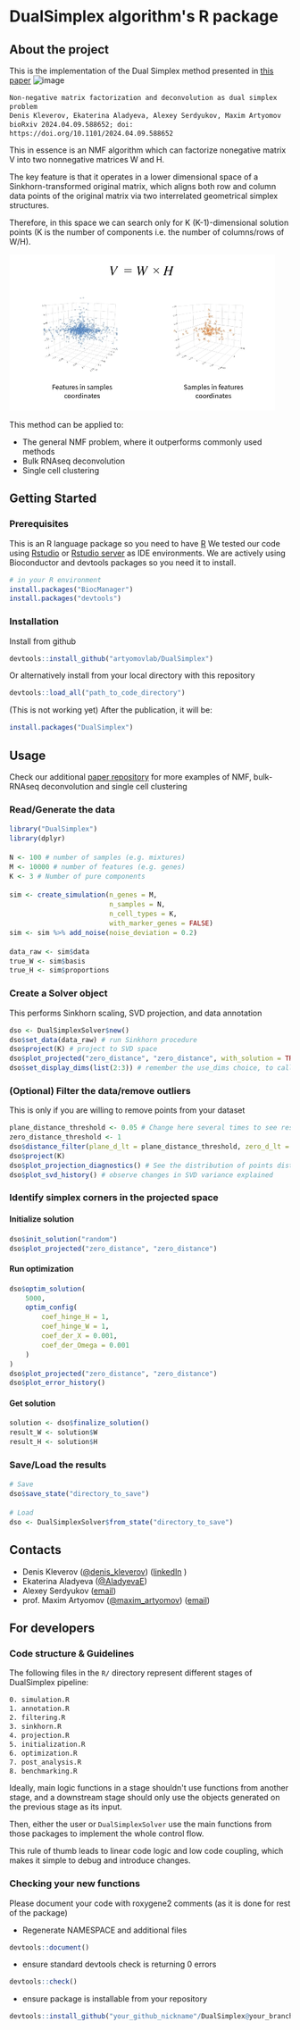 # DualSimplex algorithm's R package

## About the project
This is the implementation of the Dual Simplex method presented in [this paper](https://www.biorxiv.org/content/10.1101/2024.04.09.588652v1)
![image](https://github.com/user-attachments/assets/f2c89c95-e106-4cf2-8c38-527ef34f7ed0)

```angular2html
Non-negative matrix factorization and deconvolution as dual simplex problem
Denis Kleverov, Ekaterina Aladyeva, Alexey Serdyukov, Maxim Artyomov
bioRxiv 2024.04.09.588652; doi: https://doi.org/10.1101/2024.04.09.588652
```
This in essence is an NMF algorithm which can factorize nonegative matrix V into two nonnegative matrices W and H.

The key feature is that it operates in a lower dimensional space of a Sinkhorn-transformed original matrix,
which aligns both row and column data points of the original matrix via two interrelated geometrical simplex structures.

Therefore, in this space we can search only for K (K-1)-dimensional solution points (K is the number of components i.e. the number of columns/rows of W/H).

![](inst/extdata/DualSimplex.gif)

This method can be applied to:
- The general NMF problem, where it outperforms commonly used methods
- Bulk RNAseq deconvolution
- Single cell clustering

## Getting Started
### Prerequisites
This is an R language package so you need to have [R](https://www.r-project.org/about.html)
We tested our code using [Rstudio](https://posit.co/download/rstudio-desktop/) or [Rstudio server](https://posit.co/products/open-source/rstudio-server/) as IDE environments. 
We are actively using Bioconductor and devtools packages so you need it to install.


```r
# in your R environment
install.packages("BiocManager")
install.packages("devtools")
```
### Installation
Install from github
```r
devtools::install_github("artyomovlab/DualSimplex")
```

Or alternatively install from your local directory with this repository

```r
devtools::load_all("path_to_code_directory")
```

(This is not working yet) After the publication, it will be:
```r
install.packages("DualSimplex")
```


## Usage
Check our additional [paper repository](https://github.com/artyomovlab/dualsimplex_paper) for more examples of NMF, bulk-RNAseq deconvolution and single cell clustering

### Read/Generate the data
```r
library("DualSimplex")
library(dplyr)

N <- 100 # number of samples (e.g. mixtures)
M <- 10000 # number of features (e.g. genes)
K <- 3 # Number of pure components

sim <- create_simulation(n_genes = M,
                         n_samples = N,
                         n_cell_types = K,
                         with_marker_genes = FALSE)
sim <- sim %>% add_noise(noise_deviation = 0.2)

data_raw <- sim$data
true_W <- sim$basis
true_H <- sim$proportions
```

### Create a Solver object
This performs Sinkhorn scaling, SVD projection, and data annotation
```r
dso <- DualSimplexSolver$new()
dso$set_data(data_raw) # run Sinkhorn procedure
dso$project(K) # project to SVD space
dso$plot_projected("zero_distance", "zero_distance", with_solution = TRUE, use_dims = list(2:3)) # visualize the projection
dso$set_display_dims(list(2:3)) # remember the use_dims choice, to call just dso$plot_projected()
```

### (Optional) Filter the data/remove outliers 
This is only if you are willing to remove points from your dataset
```r
plane_distance_threshold <- 0.05 # Change here several times to see result, start with big and lower it
zero_distance_threshold <- 1
dso$distance_filter(plane_d_lt = plane_distance_threshold, zero_d_lt = zero_distance_threshold, genes = T)
dso$project(K)
dso$plot_projection_diagnostics() # See the distribution of points distances
dso$plot_svd_history() # observe changes in SVD variance explained
```

### Identify simplex corners in the projected space
#### Initialize solution
```r
dso$init_solution("random")
dso$plot_projected("zero_distance", "zero_distance")
```

#### Run optimization
```r
dso$optim_solution(
    5000,
    optim_config(
        coef_hinge_H = 1,
        coef_hinge_W = 1,
        coef_der_X = 0.001, 
        coef_der_Omega = 0.001
    )
)
dso$plot_projected("zero_distance", "zero_distance")
dso$plot_error_history()
```

#### Get solution
```r
solution <- dso$finalize_solution()
result_W <- solution$W
result_H <- solution$H
```

### Save/Load the results
```r
# Save
dso$save_state("directory_to_save")

# Load
dso <- DualSimplexSolver$from_state("directory_to_save")
```

## Contacts

-  Denis Kleverov ([@denis_kleverov](https://twitter.com/denis_kleverov)) ([linkedIn](https://linkedin.com/in/denklewer) )
-  Ekaterina Aladyeva ([@AladyevaE](https://twitter.com/AladyevaE)) 
-  Alexey Serdyukov ([email](mailto:leshaserdyukov@gmail.com))
-  prof. Maxim Artyomov ([@maxim_artyomov](https://twitter.com/maxim_artyomov)) ([email](mailto:martyomov@wustl.edu))

## For developers
### Code structure & Guidelines

The following files in the `R/` directory represent different stages
of DualSimplex pipeline:
```
0. simulation.R
1. annotation.R
2. filtering.R
3. sinkhorn.R
4. projection.R
5. initialization.R
6. optimization.R
7. post_analysis.R
8. benchmarking.R
```

Ideally, main logic functions in a stage shouldn't use 
functions from another stage, and a downstream stage 
should only use the objects generated on the previous stage as its input. 

Then, either the user or `DualSimplexSolver` use the main
functions from those packages to implement the whole control flow.

This rule of thumb leads to linear code logic and low code coupling,
which makes it simple to debug and introduce changes.

### Checking your new functions

Please document your code with roxygene2 comments (as it is done for rest of the package)
- Regenerate NAMESPACE and additional files
```r
devtools::document()
```
- ensure standard devtools check is returning 0 errors
```r
devtools::check()
```
- ensure package is installable from your repository 
```r
devtools::install_github("your_github_nickname"/DualSimplex@your_branch_name")
```
